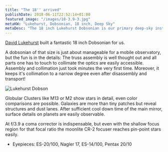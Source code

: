 ```yaml
---
title: "The 18'' arrived"
publishDate: 2018-06-11T22:52:14+01:00
featured_image: "/images/18-3.9-3.jpg"
metaKW: "Lukehurst, Dobsonian, 18 inch, Deep Sky"
metaDesc: "The 18 inch Lukehurst Dobsonian is our primary deep-sky instrument"
---
```


[David Lukehurst](http://www.dobsonians.co.uk/) built a fantastic 18 inch Dobsonian for us.

A dobsonian of that size is just about manageable for a mobile observatory, but the fun is in the details:
The truss assembly is well thought out and all parts one has to touch to collimate the optics are easily accessible.
Assembly and collimation just took minutes the very first time. Moreover, it keeps it's collimation to a narrow degree even after disassembly and transport!

<!--more-->
![Lukehurst Dobson](../../images/18-3.9-1.jpg)

Globular Clusters like M13 or M2 show stars in detail, even color comparisons are possible. Galaxies are more than tiny patches but reveal structures and dust lanes.
After sufficient cool down time of the main mirror, surface details on planets are easily observable.


At f/3.9 a coma corrector is indispensable, but even with the shallow focus region for that focal ratio the moonlite CR-2 focuser reaches pin-point stars easily.
- Eyepieces: ES-20/100, Nagler 17, ES-14/100, Pentax 20/10
